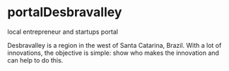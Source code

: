 # portalDesbravalley
local entrepreneur and startups portal

Desbravalley is a region in the west of Santa Catarina, Brazil. With a lot of innovations, the objective is simple: show who makes the innovation and can help to do this.
